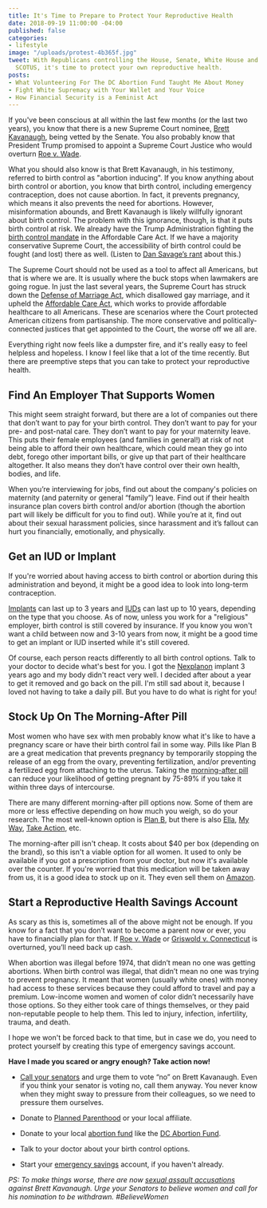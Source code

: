 ```yaml
---
title: It's Time to Prepare to Protect Your Reproductive Health
date: 2018-09-19 11:00:00 -04:00
published: false
categories:
- lifestyle
image: "/uploads/protest-4b365f.jpg"
tweet: With Republicans controlling the House, Senate, White House and possibly the
  SCOTUS, it's time to protect your own reproductive health.
posts:
- What Volunteering For The DC Abortion Fund Taught Me About Money
- Fight White Supremacy with Your Wallet and Your Voice
- How Financial Security is a Feminist Act
---
```


If you've been conscious at all within the last few months (or the last two years), you know that there is a new Supreme Court nominee, [Brett Kavanaugh](https://www.cnn.com/2018/07/09/politics/kavanaugh-on-the-issues/index.html), being vetted by the Senate. You also probably know that President Trump promised to appoint a Supreme Court Justice who would overturn [Roe v. Wade](https://www.plannedparenthoodaction.org/issues/abortion/roe-v-wade).

What you should also know is that Brett Kavanaugh, in his testimony, referred to birth control as "abortion inducing". If you know anything about birth control or abortion, you know that birth control, including emergency contraception, does not cause abortion. In fact, it prevents pregnancy, which means it also prevents the need for abortions. However, misinformation abounds, and Brett Kavanaugh is likely willfully ignorant about birth control. The problem with this ignorance, though, is that it puts birth control at risk. We already have the Trump Administration fighting the [birth control mandate](https://www.nytimes.com/2017/10/06/us/politics/trump-contraception-birth-control.html) in the Affordable Care Act. If we have a majority conservative Supreme Court, the accessibility of birth control could be fought (and lost) there as well. (Listen to [Dan Savage’s rant](https://www.savagelovecast.com/episodes/620#.W5pqlZNKjBI) about this.)

The Supreme Court should not be used as a tool to affect all Americans, but that is where we are. It is usually where the buck stops when lawmakers are going rogue. In just the last several years, the Supreme Court has struck down the [Defense of Marriage Act](https://www.nytimes.com/2015/06/27/us/supreme-court-same-sex-marriage.html), which disallowed gay marriage, and it upheld the [Affordable Care Act](http://wapo.st/1LrmuCo?tid=ss_tw&utm_term=.61e9b1c7bc87), which works to provide affordable healthcare to all Americans. These are scenarios where the Court protected American citizens from partisanship. The more conservative and politically-connected justices that get appointed to the Court, the worse off we all are.

Everything right now feels like a dumpster fire, and it's really easy to feel helpless and hopeless. I know I feel like that a lot of the time recently. But there are preemptive steps that you can take to protect your reproductive health. 

## Find An Employer That Supports Women

This might seem straight forward, but there are a lot of companies out there that don’t want to pay for your birth control. They don’t want to pay for your pre- and post-natal care. They don’t want to pay for your maternity leave. This puts their female employees (and families in general!) at risk of not being able to afford their own healthcare, which could mean they go into debt, forego other important bills, or give up that part of their healthcare altogether. It also means they don’t have control over their own health, bodies, and life.

When you’re interviewing for jobs, find out about the company's policies on maternity (and paternity or general “family”) leave. Find out if their health insurance plan covers birth control and/or abortion (though the abortion part will likely be difficult for you to find out). While you’re at it, find out about their sexual harassment policies, since harassment and it’s fallout can hurt you financially, emotionally, and physically.

## Get an IUD or Implant

If you're worried about having access to birth control or abortion during this administration and beyond, it might be a good idea to look into long-term contraception.

[Implants](https://www.plannedparenthood.org/learn/birth-control/birth-control-implant-implanon) can last up to 3 years and [IUDs](https://www.plannedparenthood.org/learn/birth-control/iud) can last up to 10 years, depending on the type that you choose. As of now, unless you work for a "religious" employer, birth control is still covered by insurance. If you know you won't want a child between now and 3-10 years from now, it might be a good time to get an implant or IUD inserted while it's still covered.

Of course, each person reacts differently to all birth control options. Talk to your doctor to decide what's best for you. I got the [Nexplanon](https://www.nexplanon.com/) implant 3 years ago and my body didn't react very well. I decided after about a year to get it removed and go back on the pill. I'm still sad about it, because I loved not having to take a daily pill. But you have to do what is right for you!

## Stock Up On The Morning-After Pill

Most women who have sex with men probably know what it's like to have a pregnancy scare or have their birth control fail in some way. Pills like Plan B are a great medication that prevents pregnancy by temporarily stopping the release of an egg from the ovary, preventing fertilization, and/or preventing a fertilized egg from attaching to the uterus. Taking the [morning-after pill](https://www.plannedparenthood.org/learn/morning-after-pill-emergency-contraception/whats-plan-b-morning-after-pill) can reduce your likelihood of getting pregnant by 75-89% if you take it within three days of intercourse.

There are many different morning-after pill options now. Some of them are more or less effective depending on how much you weigh, so do your research. The most well-known option is [Plan B](https://www.planbonestep.com/), but there is also [Ella](https://www.ellanow.com/), [My Way](http://mywaypill.com/), [Take Action](http://www.takeaction-ec.com/), etc.

The morning-after pill isn't cheap. It costs about $40 per box (depending on the brand), so this isn't a viable option for all women. It used to only be available if you got a prescription from your doctor, but now it's available over the counter. If you're worried that this medication will be taken away from us, it is a good idea to stock up on it. They even sell them on [Amazon](https://www.amazon.com/s/ref=nb_sb_noss_1?url=search-alias%3Daps&field-keywords=morning\+after\+pill).

## Start a Reproductive Health Savings Account

As scary as this is, sometimes all of the above might not be enough. If you know for a fact that you don’t want to become a parent now or ever, you have to financially plan for that. If [Roe v. Wade](https://www.plannedparenthoodaction.org/issues/abortion/roe-v-wade) or [Griswold v. Connecticut](https://www.plannedparenthoodaction.org/issues/birth-control/griswold-v-connecticut) is overturned, you’ll need back up cash.

When abortion was illegal before 1974, that didn’t mean no one was getting abortions. When birth control was illegal, that didn’t mean no one was trying to prevent pregnancy. It meant that women (usually white ones) with money had access to these services because they could afford to travel and pay a premium. Low-income women and women of color didn’t necessarily have those options. So they either took care of things themselves, or they paid non-reputable people to help them. This led to injury, infection, infertility, trauma, and death.

I hope we won't be forced back to that time, but in case we do, you need to protect yourself by creating this type of emergency savings account. 

**Have I made you scared or angry enough? Take action now!**

* [Call your senators](https://act.indivisible.org/call/supreme-court-fight/) and urge them to vote “no” on Brett Kavanaugh. Even if you think your senator is voting no, call them anyway. You never know when they might sway to pressure from their colleagues, so we need to pressure them ourselves.

* Donate to [Planned Parenthood](https://www.plannedparenthood.org/) or your local affiliate.

* Donate to your local [abortion fund](https://abortionfunds.org/) like the [DC Abortion Fund](https://dcabortionfund.org/).

* Talk to your doctor about your birth control options.

* Start your [emergency savings](https://www.maggiegermano.com/blog/you-need-an-emergency-fund) account, if you haven't already.

*PS: To make things worse, there are now [sexual assault accusations](https://www.vox.com/2018/9/17/17869672/supreme-court-brett-kavanaugh-sexual-assault-allegations) against Brett Kavanaugh. Urge your Senators to believe women and call for his nomination to be withdrawn. #BelieveWomen*